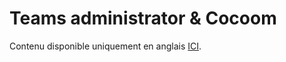 # **Teams administrator & Cocoom**

Contenu disponible uniquement en anglais [ICI](/advanced/teams-setup-admin.md).
